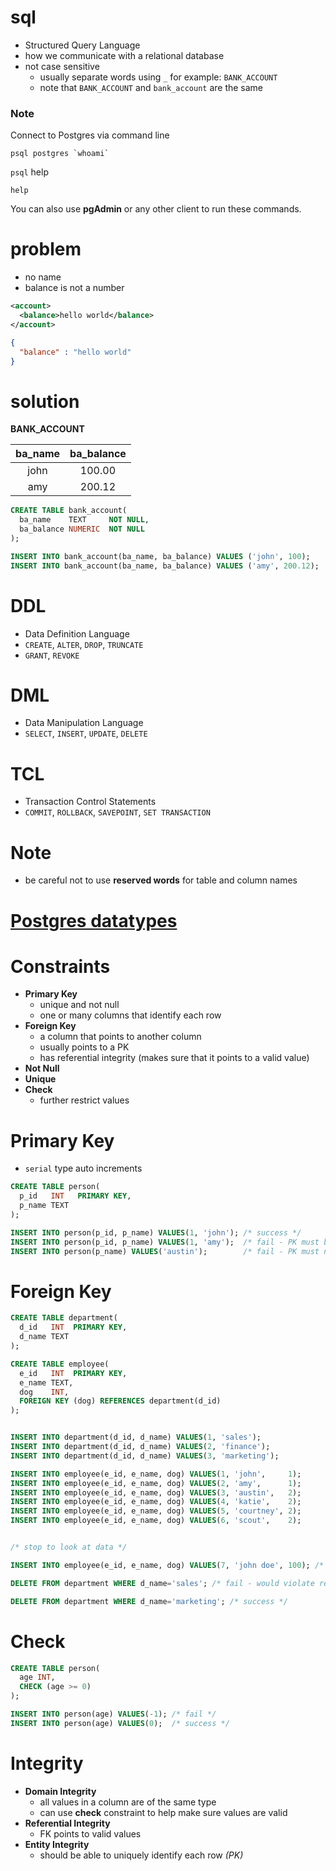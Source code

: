 # sql
* Structured Query Language
* how we communicate with a relational database
* not case sensitive
  * usually separate words using `_` for example: `BANK_ACCOUNT`
  * note that `BANK_ACCOUNT` and `bank_account` are the same

### Note
Connect to Postgres via command line
```
psql postgres `whoami`
```

`psql` help
```
help
```

You can also use **pgAdmin** or any other client to run these commands.

# problem
* no name
* balance is not a number

```xml
<account>
  <balance>hello world</balance>
</account>
```

```json
{
  "balance" : "hello world"
}
```

# solution

**BANK_ACCOUNT**

| ba_name | ba_balance |
|:-------:|:----------:|
| john    |   100.00   |
|  amy    |   200.12   |

```sql
CREATE TABLE bank_account(
  ba_name    TEXT     NOT NULL,
  ba_balance NUMERIC  NOT NULL
);
```

```sql
INSERT INTO bank_account(ba_name, ba_balance) VALUES ('john', 100);
INSERT INTO bank_account(ba_name, ba_balance) VALUES ('amy', 200.12);

```

# DDL
* Data Definition Language
* `CREATE`, `ALTER`, `DROP`, `TRUNCATE`
* `GRANT`, `REVOKE`

# DML
* Data Manipulation Language
* `SELECT`, `INSERT`, `UPDATE`, `DELETE`

# TCL
* Transaction Control Statements
* `COMMIT`, `ROLLBACK`, `SAVEPOINT`,  `SET TRANSACTION`

# Note
* be careful not to use **reserved words** for table and column names

# [Postgres datatypes](https://www.techonthenet.com/postgresql/datatypes.php)

# Constraints
* **Primary Key**
  * unique and not null
  * one or many columns that identify each row
* **Foreign Key**
  * a column that points to another column
  * usually points to a PK
  * has referential integrity (makes sure that it points to a valid value)
* **Not Null**
* **Unique**
* **Check**
  * further restrict values

# Primary Key
* `serial` type auto increments

```sql
CREATE TABLE person(
  p_id   INT   PRIMARY KEY,
  p_name TEXT
);

INSERT INTO person(p_id, p_name) VALUES(1, 'john'); /* success */
INSERT INTO person(p_id, p_name) VALUES(1, 'amy');  /* fail - PK must be unique */
INSERT INTO person(p_name) VALUES('austin');        /* fail - PK must not be null */
```

# Foreign Key

```sql
CREATE TABLE department(
  d_id   INT  PRIMARY KEY,
  d_name TEXT
);

CREATE TABLE employee(
  e_id   INT  PRIMARY KEY,
  e_name TEXT,
  dog    INT,
  FOREIGN KEY (dog) REFERENCES department(d_id)
);


INSERT INTO department(d_id, d_name) VALUES(1, 'sales');
INSERT INTO department(d_id, d_name) VALUES(2, 'finance');
INSERT INTO department(d_id, d_name) VALUES(3, 'marketing');

INSERT INTO employee(e_id, e_name, dog) VALUES(1, 'john',     1);
INSERT INTO employee(e_id, e_name, dog) VALUES(2, 'amy',      1);
INSERT INTO employee(e_id, e_name, dog) VALUES(3, 'austin',   2);
INSERT INTO employee(e_id, e_name, dog) VALUES(4, 'katie',    2);
INSERT INTO employee(e_id, e_name, dog) VALUES(5, 'courtney', 2);
INSERT INTO employee(e_id, e_name, dog) VALUES(6, 'scout',    2);


/* stop to look at data */

INSERT INTO employee(e_id, e_name, dog) VALUES(7, 'john doe', 100); /* fail - no value of 100 in department.d_id */

DELETE FROM department WHERE d_name='sales'; /* fail - would violate referential integrity */

DELETE FROM department WHERE d_name='marketing'; /* success */
```

# Check

```sql
CREATE TABLE person(
  age INT,
  CHECK (age >= 0)
);

INSERT INTO person(age) VALUES(-1); /* fail */
INSERT INTO person(age) VALUES(0);  /* success */
```

# Integrity
* **Domain Integrity**
  * all values in a column are of the same type
  * can use **check** constraint to help make sure values are valid
* **Referential Integrity**
  * FK points to valid values
* **Entity Integrity**
  * should be able to uniquely identify each row *(PK)*
